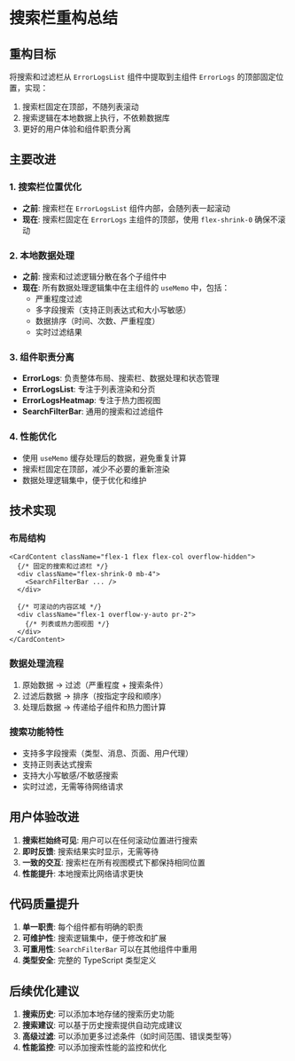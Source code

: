 # 搜索栏重构总结

## 重构目标

将搜索和过滤栏从 `ErrorLogsList` 组件中提取到主组件 `ErrorLogs` 的顶部固定位置，实现：

1. 搜索栏固定在顶部，不随列表滚动
2. 搜索逻辑在本地数据上执行，不依赖数据库
3. 更好的用户体验和组件职责分离

## 主要改进

### 1. 搜索栏位置优化

- **之前**: 搜索栏在 `ErrorLogsList` 组件内部，会随列表一起滚动
- **现在**: 搜索栏固定在 `ErrorLogs` 主组件的顶部，使用 `flex-shrink-0` 确保不滚动

### 2. 本地数据处理

- **之前**: 搜索和过滤逻辑分散在各个子组件中
- **现在**: 所有数据处理逻辑集中在主组件的 `useMemo` 中，包括：
  - 严重程度过滤
  - 多字段搜索（支持正则表达式和大小写敏感）
  - 数据排序（时间、次数、严重程度）
  - 实时过滤结果

### 3. 组件职责分离

- **ErrorLogs**: 负责整体布局、搜索栏、数据处理和状态管理
- **ErrorLogsList**: 专注于列表渲染和分页
- **ErrorLogsHeatmap**: 专注于热力图视图
- **SearchFilterBar**: 通用的搜索和过滤组件

### 4. 性能优化

- 使用 `useMemo` 缓存处理后的数据，避免重复计算
- 搜索栏固定在顶部，减少不必要的重新渲染
- 数据处理逻辑集中，便于优化和维护

## 技术实现

### 布局结构

```tsx
<CardContent className="flex-1 flex flex-col overflow-hidden">
  {/* 固定的搜索和过滤栏 */}
  <div className="flex-shrink-0 mb-4">
    <SearchFilterBar ... />
  </div>

  {/* 可滚动的内容区域 */}
  <div className="flex-1 overflow-y-auto pr-2">
    {/* 列表或热力图视图 */}
  </div>
</CardContent>
```

### 数据处理流程

1. 原始数据 → 过滤（严重程度 + 搜索条件）
2. 过滤后数据 → 排序（按指定字段和顺序）
3. 处理后数据 → 传递给子组件和热力图计算

### 搜索功能特性

- 支持多字段搜索（类型、消息、页面、用户代理）
- 支持正则表达式搜索
- 支持大小写敏感/不敏感搜索
- 实时过滤，无需等待网络请求

## 用户体验改进

1. **搜索栏始终可见**: 用户可以在任何滚动位置进行搜索
2. **即时反馈**: 搜索结果实时显示，无需等待
3. **一致的交互**: 搜索栏在所有视图模式下都保持相同位置
4. **性能提升**: 本地搜索比网络请求更快

## 代码质量提升

1. **单一职责**: 每个组件都有明确的职责
2. **可维护性**: 搜索逻辑集中，便于修改和扩展
3. **可重用性**: `SearchFilterBar` 可以在其他组件中重用
4. **类型安全**: 完整的 TypeScript 类型定义

## 后续优化建议

1. **搜索历史**: 可以添加本地存储的搜索历史功能
2. **搜索建议**: 可以基于历史搜索提供自动完成建议
3. **高级过滤**: 可以添加更多过滤条件（如时间范围、错误类型等）
4. **性能监控**: 可以添加搜索性能的监控和优化
